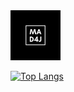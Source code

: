 <img src="https://github.com/mad4j/mad4j/blob/master/mad4j-logo.png" width="80px" title="mad4j">

[![Top Langs](https://github-readme-stats.vercel.app/api/top-langs/?username=mad4j&layout=compact&count_private=true&show_icons=true)](https://github.com/anuraghazra/github-readme-stats)
